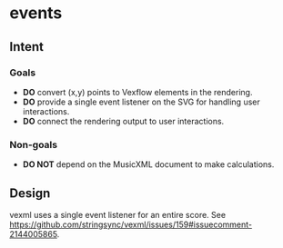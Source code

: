 # events

## Intent

### Goals

- **DO** convert (x,y) points to Vexflow elements in the rendering.
- **DO** provide a single event listener on the SVG for handling user interactions.
- **DO** connect the rendering output to user interactions.

### Non-goals

- **DO NOT** depend on the MusicXML document to make calculations.

## Design

vexml uses a single event listener for an entire score. See https://github.com/stringsync/vexml/issues/159#issuecomment-2144005865.
